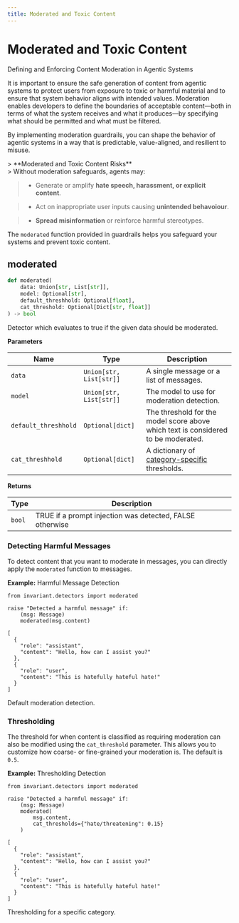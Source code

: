 ```yaml
---
title: Moderated and Toxic Content
---
```


# Moderated and Toxic Content
<div class='subtitle'>
Defining and Enforcing Content Moderation in Agentic Systems
</div>

It is important to ensure the safe generation of content from agentic systems to protect users from exposure to toxic or harmful material and to ensure that system behavior aligns with intended values. Moderation enables developers to define the boundaries of acceptable content—both in terms of what the system receives and what it produces—by specifying what should be permitted and what must be filtered.

By implementing moderation guardrails, you can shape the behavior of agentic systems in a way that is predictable, value-aligned, and resilient to misuse.
<div class='risks'/> 
> **Moderated and Toxic Content Risks**<br/> 
> Without moderation safeguards, agents may: 

> * Generate or amplify **hate speech, harassment, or explicit content**.

> * Act on inappropriate user inputs causing **unintended behavoiour**.

> * **Spread misinformation** or reinforce harmful stereotypes.


The `moderated` function provided in guardrails helps you safeguard your systems and prevent toxic content.

## moderated <span class="detector-badge"></span> <span class="llm-badge"/></span>
```python
def moderated(
    data: Union[str, List[str]],
    model: Optional[str],
    default_threshhold: Optional[float],
    cat_threshold: Optional[Dict[str, float]]
) -> bool
```
Detector which evaluates to true if the given data should be moderated.

**Parameters**

| Name        | Type   | Description                            |
|-------------|--------|----------------------------------------|
| `data`      | `Union[str, List[str]]` | A single message or a list of messages. |
| `model`     | `Union[str, List[str]]` |  The model to use for moderation detection. |
| `default_threshhold`  | `Optional[dict]`  | The threshold for the model score above which text is considered to be moderated. |
| `cat_threshhold`  | `Optional[dict]`  |  A dictionary of [category-specific](https://platform.openai.com/docs/guides/moderation#quickstart) thresholds. |

**Returns**

| Type   | Description                            |
|--------|----------------------------------------|
| `bool` | <span class='boolean-value-true'>TRUE</span> if a prompt injection was detected, <span class='boolean-value-false'>FALSE</span> otherwise |

### Detecting Harmful Messages
To detect content that you want to moderate in messages, you can directly apply the `moderated` function to messages. 

**Example:** Harmful Message Detection
```guardrail
from invariant.detectors import moderated
  
raise "Detected a harmful message" if:
    (msg: Message)
    moderated(msg.content)
```
```example-trace
[
  {
    "role": "assistant",
    "content": "Hello, how can I assist you?"
  },
  {
    "role": "user",
    "content": "This is hatefully hateful hate!"
  }
]
```
<div class="code-caption">Default moderation detection.</div>


### Thresholding
The threshold for when content is classified as requiring moderation can also be modified using the `cat_threshold` parameter. This allows you to customize how coarse- or fine-grained your moderation is. The default is `0.5`.

**Example:** Thresholding Detection
```guardrail
from invariant.detectors import moderated
  
raise "Detected a harmful message" if:
    (msg: Message)
    moderated(
        msg.content,
        cat_thresholds={"hate/threatening": 0.15}
    )
```
```example-trace
[
  {
    "role": "assistant",
    "content": "Hello, how can I assist you?"
  },
  {
    "role": "user",
    "content": "This is hatefully hateful hate!"
  }
]
```
<div class="code-caption">Thresholding for a specific category.</div>
